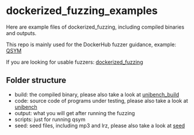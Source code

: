 # dockerized_fuzzing_examples

Here are example files of dockerized_fuzzing, including compiled binaries and outputs.

This repo is mainly used for the DockerHub fuzzer guidance, example: [QSYM](https://hub.docker.com/r/zjuchenyuan/qsym)

If you are looking for usable fuzzers: [dockerized_fuzzing](https://github.com/unifuzz/dockerized_fuzzing)

## Folder structure

- build: the compiled binary, please also take a look at [unibench_build](https://github.com/unifuzz/unibench_build)
- code: source code of programs under testing, please also take a look at [unibench](https://github.com/unifuzz/unibench)
- output: what you will get after running the fuzzing
- scripts: just for running qsym
- seed: seed files, including mp3 and lrz, please also take a look at [seed](https://github.com/unifuzz/seed)
